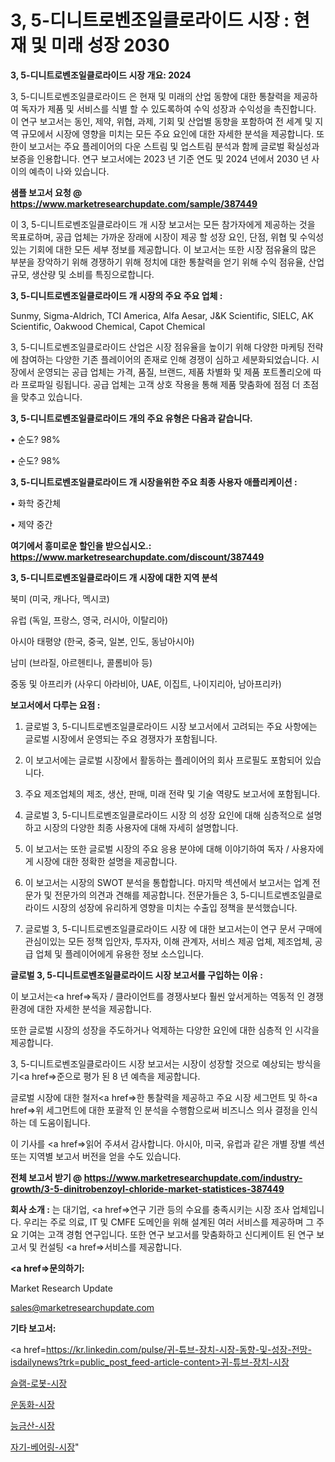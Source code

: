 # 3, 5-디니트로벤조일클로라이드 시장 : 현재 및 미래 성장 2030

<strong>3, 5-디니트로벤조일클로라이드 시장 개요: 2024</strong>

3, 5-디니트로벤조일클로라이드 은 현재 및 미래의 산업 동향에 대한 통찰력을 제공하여 독자가 제품 및 서비스를 식별 할 수 있도록하여 수익 성장과 수익성을 촉진합니다. 이 연구 보고서는 동인, 제약, 위협, 과제, 기회 및 산업별 동향을 포함하여 전 세계 및 지역 규모에서 시장에 영향을 미치는 모든 주요 요인에 대한 자세한 분석을 제공합니다. 또한이 보고서는 주요 플레이어의 다운 스트림 및 업스트림 분석과 함께 글로벌 확실성과 보증을 인용합니다. 연구 보고서에는 2023 년 기준 연도 및 2024 년에서 2030 년 사이의 예측이 나와 있습니다.



<strong>샘플 보고서 요청 @ <a href=https://www.marketresearchupdate.com/sample/387449>https://www.marketresearchupdate.com/sample/387449</a></strong>

이 3, 5-디니트로벤조일클로라이드 개 시장 보고서는 모든 참가자에게 제공하는 것을 목표로하며, 공급 업체는 가까운 장래에 시장이 제공 할 성장 요인, 단점, 위협 및 수익성있는 기회에 대한 모든 세부 정보를 제공합니다. 이 보고서는 또한 시장 점유율의 많은 부분을 장악하기 위해 경쟁하기 위해 정치에 대한 통찰력을 얻기 위해 수익 점유율, 산업 규모, 생산량 및 소비를 특징으로합니다.



<strong>3, 5-디니트로벤조일클로라이드 개 시장의 주요 주요 업체 :</strong>

Sunmy, Sigma-Aldrich, TCI America, Alfa Aesar, J&K Scientific, SIELC, AK Scientific, Oakwood Chemical, Capot Chemical

3, 5-디니트로벤조일클로라이드 산업은 시장 점유율을 높이기 위해 다양한 마케팅 전략에 참여하는 다양한 기존 플레이어의 존재로 인해 경쟁이 심하고 세분화되었습니다. 시장에서 운영되는 공급 업체는 가격, 품질, 브랜드, 제품 차별화 및 제품 포트폴리오에 따라 프로파일 링됩니다. 공급 업체는 고객 상호 작용을 통해 제품 맞춤화에 점점 더 초점을 맞추고 있습니다.



<strong>3, 5-디니트로벤조일클로라이드 개의 주요 유형은 다음과 같습니다.</strong>

• 순도? 98%

• 순도? 98%



<strong>3, 5-디니트로벤조일클로라이드 개 시장을위한 주요 최종 사용자 애플리케이션 :</strong>

• 화학 중간체

• 제약 중간



<strong>여기에서 흥미로운 할인을 받으십시오.: <a href=https://www.marketresearchupdate.com/discount/387449>https://www.marketresearchupdate.com/discount/387449</a></strong>



<strong>3, 5-디니트로벤조일클로라이드 개 시장에 대한 지역 분석</strong>

북미 (미국, 캐나다, 멕시코)

유럽 (독일, 프랑스, 영국, 러시아, 이탈리아)

아시아 태평양 (한국, 중국, 일본, 인도, 동남아시아)

남미 (브라질, 아르헨티나, 콜롬비아 등)

중동 및 아프리카 (사우디 아라비아, UAE, 이집트, 나이지리아, 남아프리카)



<strong>보고서에서 다루는 요점 :</strong>

1. 글로벌 3, 5-디니트로벤조일클로라이드 시장 보고서에서 고려되는 주요 사항에는 글로벌 시장에서 운영되는 주요 경쟁자가 포함됩니다.

2. 이 보고서에는 글로벌 시장에서 활동하는 플레이어의 회사 프로필도 포함되어 있습니다.

3. 주요 제조업체의 제조, 생산, 판매, 미래 전략 및 기술 역량도 보고서에 포함됩니다.

4. 글로벌 3, 5-디니트로벤조일클로라이드 시장 의 성장 요인에 대해 심층적으로 설명하고 시장의 다양한 최종 사용자에 대해 자세히 설명합니다.

5. 이 보고서는 또한 글로벌 시장의 주요 응용 분야에 대해 이야기하여 독자 / 사용자에게 시장에 대한 정확한 설명을 제공합니다.

6. 이 보고서는 시장의 SWOT 분석을 통합합니다. 마지막 섹션에서 보고서는 업계 전문가 및 전문가의 의견과 견해를 제공합니다. 전문가들은 3, 5-디니트로벤조일클로라이드 시장의 성장에 유리하게 영향을 미치는 수출입 정책을 분석했습니다.

7. 글로벌 3, 5-디니트로벤조일클로라이드 시장 에 대한 보고서는이 연구 문서 구매에 관심이있는 모든 정책 입안자, 투자자, 이해 관계자, 서비스 제공 업체, 제조업체, 공급 업체 및 플레이어에게 유용한 정보 소스입니다.



<strong>글로벌 3, 5-디니트로벤조일클로라이드 시장 보고서를 구입하는 이유 :</strong>

이 보고서는<a href=>독자 / 클</a>라이언트를 경쟁사보다 훨씬 앞서게하는 역동적 인 경쟁 환경에 대한 자세한 분석을 제공합니다.

또한 글로벌 시장의 성장을 주도하거나 억제하는 다양한 요인에 대한 심층적 인 시각을 제공합니다.

3, 5-디니트로벤조일클로라이드 시장 보고서는 시장이 성장할 것으로 예상되는 방식을 기<a href=>준으로</a> 평가 된 8 년 예측을 제공합니다.

글로벌 시장에 대한 철저<a href=>한 통찰력</a>을 제공하고 주요 시장 세그먼트 및 하<a href=>위 세그</a>먼트에 대한 포괄적 인 분석을 수행함으로써 비즈니스 의사 결정을 인식하는 데 도움이됩니다.

이 기사를 <a href=>읽어 주</a>셔서 감사합니다. 아시아, 미국, 유럽과 같은 개별 장별 섹션 또는 지역별 보고서 버전을 얻을 수도 있습니다.



<strong>전체 보고서 받기 @ <a href=https://www.marketresearchupdate.com/industry-growth/3-5-dinitrobenzoyl-chloride-market-statistices-387449>https://www.marketresearchupdate.com/industry-growth/3-5-dinitrobenzoyl-chloride-market-statistices-387449</a></strong>



<strong>회사 소개 :</strong>
는 대기업, <a href=>연구 기</a>관 등의 수요를 충족시키는 시장 조사 업체입니다. 우리는 주로 의료, IT 및 CMFE 도메인을 위해 설계된 여러 서비스를 제공하며 그 주요 기여는 고객 경험 연구입니다. 또한 연구 보고서를 맞춤화하고 신디케이트 된 연구 보고서 및 컨설팅 <a href=>서비</a>스를 제공합니다.



<strong><a href=>문의하기:</a></strong>

Market Research Update

sales@marketresearchupdate.com



<strong>기타 보고서:</strong>

<a href=https://kr.linkedin.com/pulse/귀-튜브-장치-시장-동향-및-성장-전망-isdailynews?trk=public_post_feed-article-content>귀-튜브-장치-시장</a>

<a href=https://www.linkedin.com/pulse/슬램-로봇-시장-세분화-연구-및-목표-고객2029년-analytics-alchemy-360-analysis/>슬램-로봇-시장</a>

<a href=https://www.linkedin.com/pulse/운동화-시장-현재-및-미래-성장-2029-consumer-connection-chronicles-24--fogvf/>운동화-시장</a>

<a href=https://www.linkedin.com/pulse/능금산-시장-경쟁-분석-및-성장-잠재력-2029-consumer-connection-compendium-ana-gjyff/>능금산-시장</a>

<a href=https://www.linkedin.com/pulse/자기-베어링-시장-진입-전략-및-위험-평가2030년-trendsetters-talk-360-analysis-9chhf/>자기-베어링-시장</a>"
